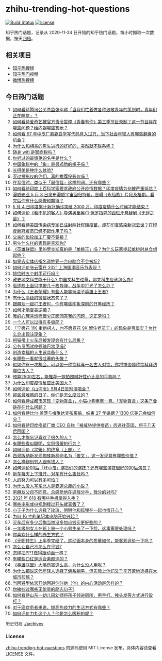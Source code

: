 # zhihu-trending-hot-questions

[![Build Status](https://github.com/justjavac/zhihu-trending-hot-questions/workflows/ci/badge.svg?branch=master)](https://github.com/justjavac/zhihu-trending-hot-questions/actions)
[![license](https://img.shields.io/github/license/justjavac/zhihu-trending-hot-questions)](https://github.com/justjavac/zhihu-trending-hot-questions/blob/master/LICENSE)

知乎热门话题，记录从 2020-11-24 日开始的知乎热门话题。每小时抓取一次数据，按天[归档](./archives)。

## 相关项目

- [知乎热搜榜](https://github.com/justjavac/zhihu-trending-top-search)
- [知乎热门视频](https://github.com/justjavac/zhihu-trending-hot-video)
- [微博热搜榜](https://github.com/justjavac/weibo-trending-hot-search)

## 今日热门话题

<!-- BEGIN -->
<!-- 最后更新时间 Wed May 05 2021 06:01:41 GMT+0800 (China Standard Time) -->

1. [如何看待腾讯公关总监张军称「当我们忙着做各种致敬青年的策划时，青年们正在睡觉」？](https://www.zhihu.com/question/457759935)
2. [如何看待爱奇艺被官方责令暂停《青春有你》第三季节目录制？这一节目存在哪些问题？给内娱哪些警示？](https://www.zhihu.com/question/457851906)
3. [如何看 97
   年中专厂弟靠自学写代码月入过万，当下社会年轻人有哪些翻身的机会？](https://www.zhihu.com/question/457749433)
4. [为什么和相亲的男生进行的好好的，突然就不联系呢？](https://www.zhihu.com/question/455019918)
5. [随身 wifi 是智商税吗？](https://www.zhihu.com/question/446103006)
6. [你听过的最惊艳的名字是什么？](https://www.zhihu.com/question/265694919)
7. [中国象棋中的「象」是最鸡肋的棋子吗？](https://www.zhihu.com/question/39282356)
8. [长得美是种什么体验?](https://www.zhihu.com/question/449683760)
9. [买过投影仪的你们，真的推荐投影仪吗？](https://www.zhihu.com/question/437319206)
10. [在写信时，类似于「展信佳」这样的词，还有哪些？](https://www.zhihu.com/question/27590044)
11. [如何看待印度上百科学家要求政府公开疫情数据？印度疫情为何被严重低估？](https://www.zhihu.com/question/457757785)
12. [漫威影业 5 月 3
    日发布漫威宇宙回归特辑，首曝《永恒族》片段及档期，看完后你有什么感慨和期待？](https://www.zhihu.com/question/457703332)
13. [5 月 4 日印度累计新冠确诊突破 2000
    万，印度疫情什么时候才能结束？](https://www.zhihu.com/question/457761447)
14. [如何评价《看不见的客人》导演奥里奥尔·保罗指导的西班牙悬疑剧《无罪之最》？](https://www.zhihu.com/question/453388234)
15. [如何看待美国传染病专家已注射两针辉瑞疫苗，却在印度感染新冠去世？在印度新冠疫苗已经不起作用了吗？](https://www.zhihu.com/question/457803433)
16. [父亲的齿轮加工厂要不要接？](https://www.zhihu.com/question/450893153)
17. [男生什么样的表现是喜欢你?](https://www.zhihu.com/question/430805859)
18. [《英雄联盟》里的贾克斯真的是「单挑王」吗？为什么玩家提起单挑时总会想起他？](https://www.zhihu.com/question/457010220)
19. [如果去实体店指名道姓要一台电脑会不会被坑?](https://www.zhihu.com/question/449490091)
20. [如何评价张云雷在 2021 上海国潮音乐节表现？](https://www.zhihu.com/question/457677090)
21. [排位时五个射手可行吗？](https://www.zhihu.com/question/457347115)
22. [政史地文科生能干什么? 中国文科生过量，那文科生应该怎么办?](https://www.zhihu.com/question/455156955)
23. [驱逐舰上面只携带几十枚导弹，战争中打光了怎么办？](https://www.zhihu.com/question/39027069)
24. [为什么《王者荣耀》有些人能靠玩混子英雄上王者?](https://www.zhihu.com/question/328458184)
25. [有什么高级的微信状态句子？](https://www.zhihu.com/question/440750252)
26. [跟朋友一起打王者时，你有哪些印象深刻的开黑经历？](https://www.zhihu.com/question/457741813)
27. [如何才能变美逆袭？](https://www.zhihu.com/question/52287991)
28. [我的心理咨询师很少正面回答我的问题，这正常吗？](https://www.zhihu.com/question/457615630)
29. [一个人可以过得有多极简？](https://www.zhihu.com/question/265827355)
30. [「宁愿花 11K 重新招人，也不愿意花 9K
    留住老员工」的现象是否属实？为什么会出现该现象？](https://www.zhihu.com/question/63878469)
31. [把猫带上火车后被发现会有什么后果？](https://www.zhihu.com/question/265531373)
32. [公务员面试停顿磕巴常见吗?](https://www.zhihu.com/question/448057643)
33. [创造幸福的人生该具备什么？](https://www.zhihu.com/question/322796494)
34. [有哪些一看就很哇塞的头像？](https://www.zhihu.com/question/445718825)
35. [假如你有一次机会，可以带一种饮料与一名古人对饮，你将携带哪种饮料拜访哪位古人？](https://www.zhihu.com/question/457665322)
36. [预算2500左右，能推荐一款拍照贼好性价比高的手机吗？](https://www.zhihu.com/question/452624562)
37. [为什么印度疫情反应比美国大？](https://www.zhihu.com/question/456804640)
38. [如何评价《山河令》5月4日告别演唱会？](https://www.zhihu.com/question/457830518)
39. [那些最难熬的日子，你们是怎么度过的？](https://www.zhihu.com/question/452944848)
40. [如何看待成都市区现「宠物盲盒」，小猫小狗奄奄一息。「宠物盲盒」这条产业链存在什么问题？](https://www.zhihu.com/question/457745277)
41. [如何看待比尔·盖茨与梅琳达宣布离婚，结束 27 年婚姻？1300
    亿美元会如何分？](https://www.zhihu.com/question/457737040)
42. [如何看待印度疫苗厂商 CEO
    自称「被威胁提供疫苗」后逃往英国，将于几天后回国？](https://www.zhihu.com/question/457628956)
43. [怎么才能忘记喜欢了很久的人？](https://www.zhihu.com/question/456682944)
44. [有哪些看似聪明，实则很傻的行为？](https://www.zhihu.com/question/60864080)
45. [如何评价《灵笼》的终章（上部）？](https://www.zhihu.com/question/457072944)
46. [西双版纳新发现蜘蛛新种命名为「姜文」，这一发现具有哪些价值？](https://www.zhihu.com/question/457371552)
47. [怎么样辨别穷人跟有钱人？](https://www.zhihu.com/question/349437220)
48. [如何评价00后「坏小孩」演员们的演技？还有哪些演技很好的00后演员？](https://www.zhihu.com/question/457684810)
49. [新车每天上下班开，对车有什么害处吗？](https://www.zhihu.com/question/453386492)
50. [人的努力可以有多可怕？](https://www.zhihu.com/question/267094863)
51. [为什么没人写东北人是霸道总裁的小说？](https://www.zhihu.com/question/337970710)
52. [男朋友父母不同意，总感觉他在逼我分手，我分的对吗?](https://www.zhihu.com/question/455441259)
53. [2021 年 618 有哪些手机值得入手？](https://www.zhihu.com/question/457255298)
54. [哪些电影或电视剧撑过开头就真香了？](https://www.zhihu.com/question/449504220)
55. [小王子为什么选择了玫瑰，明明他和狐狸在一起也很开心？](https://www.zhihu.com/question/353104840)
56. [为何 16 寸的笔记本电脑开始兴起？](https://www.zhihu.com/question/456973925)
57. [买车后有多少后悔当初没多加点钱买更好些的？](https://www.zhihu.com/question/455327014)
58. [一年级的女儿在班上被一个小男生亲了一下脸，这事需要处理吗？](https://www.zhihu.com/question/449615832)
59. [你喜欢什么样的养生方式？](https://www.zhihu.com/question/456345968)
60. [《无职转生》上半季完结了，这动画本身的质量如何，能客观评价一下吗？](https://www.zhihu.com/question/450611651)
61. [怎么让自己不那么在乎钱?](https://www.zhihu.com/question/453040828)
62. [怎样把PPT做得跟动画一样？](https://www.zhihu.com/question/21539458)
63. [有哪些口红是适合素颜涂的？](https://www.zhihu.com/question/321097156)
64. [《英雄联盟》大嘴伤害这么高，为什么没人用呢？](https://www.zhihu.com/question/457142246)
65. [为什么都说这代年轻人选择了佛系躺平，但实际上他们又千辛万苦地选择在大城市煎熬？](https://www.zhihu.com/question/457670118)
66. [当回避型依恋开始回避你时她（他）的内心活动是怎样的？](https://www.zhihu.com/question/337217828)
67. [你摘抄过哪些正能量的励志句子?](https://www.zhihu.com/question/449320979)
68. [如何看待山东一幼儿园幼师将孩子领进厕所，用手打、拽头发等方式进行殴打？](https://www.zhihu.com/question/457486021)
69. [对于癌症患者来说，提高免疫力的生活方式有哪些？](https://www.zhihu.com/question/447041986)
70. [如何评价力丸这个人？他是怎么吸粉的呢？](https://www.zhihu.com/question/457715074)

<!-- END -->

历史归档 [./archives](./archives)

### License

[zhihu-trending-hot-questions](https://github.com/justjavac/zhihu-trending-hot-questions)
的源码使用 MIT License 发布。具体内容请查看 [LICENSE](./LICENSE) 文件。
